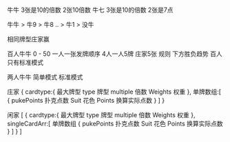 # 

牛牛
3张是10的倍数 2张10倍数
牛七
3张是10的倍数 2张是7点

牛牛 > 牛9 > 牛8 .. > 牛1 > 没牛

相同牌型庄家赢

百人牛牛
0 - 50 
一人一张发牌顺序
4人一人5牌 庄家5张
规则
下方胜负趋势
百人只有标准模式

两人牛牛
简单模式 标准模式




庄家
{
    cardtype:{   最大牌型
        type        牌型
        multiple    倍数
        Weights     权重
    },
    单牌数组:[
        {
            pukePoints  扑克点数
            Suit        花色
            Points      换算实际点数
        }
    ]
}




闲家 
[
    {
        cardtype:{   最大牌型
            type        牌型
            multiple    倍数
            Weights     权重
        },
        singleCardArr:[  单牌数组
            {
                pukePoints  扑克点数
                Suit        花色
                Points      换算实际点数
            }
        ]
    }
]